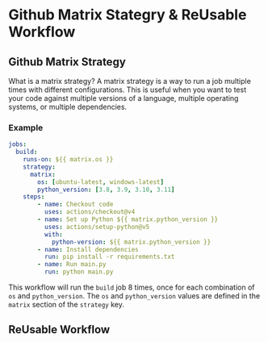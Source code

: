 # Github Matrix Stategry & ReUsable Workflow

## Github Matrix Strategy
What is a matrix strategy? A matrix strategy is a way to run a job multiple times with different configurations. This is useful when you want to test your code against multiple versions of a language, multiple operating systems, or multiple dependencies.

### Example
```yaml
jobs:
  build:
    runs-on: ${{ matrix.os }}
    strategy:
      matrix:
        os: [ubuntu-latest, windows-latest]
        python_version: [3.8, 3.9, 3.10, 3.11]
    steps:
        - name: Checkout code
          uses: actions/checkout@v4
        - name: Set up Python ${{ matrix.python_version }}
          uses: actions/setup-python@v5
          with:
            python-version: ${{ matrix.python_version }}
        - name: Install dependencies
          run: pip install -r requirements.txt
        - name: Run main.py
          run: python main.py
```
This workflow will run the `build` job 8 times, once for each combination of `os` and `python_version`. The `os` and `python_version` values are defined in the `matrix` section of the `strategy` key.

## ReUsable Workflow 